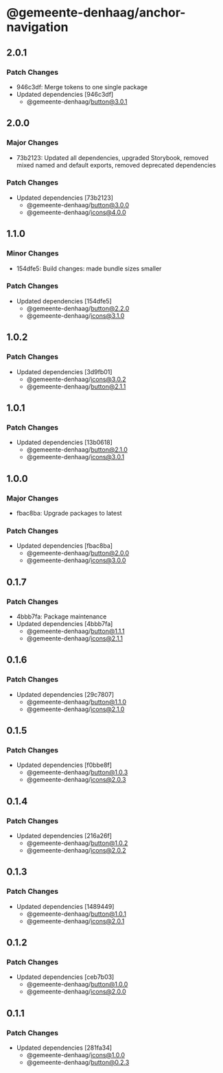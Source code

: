 # @gemeente-denhaag/anchor-navigation

## 2.0.1

### Patch Changes

- 946c3df: Merge tokens to one single package
- Updated dependencies [946c3df]
  - @gemeente-denhaag/button@3.0.1

## 2.0.0

### Major Changes

- 73b2123: Updated all dependencies, upgraded Storybook, removed mixed named and default exports, removed deprecated dependencies

### Patch Changes

- Updated dependencies [73b2123]
  - @gemeente-denhaag/button@3.0.0
  - @gemeente-denhaag/icons@4.0.0

## 1.1.0

### Minor Changes

- 154dfe5: Build changes: made bundle sizes smaller

### Patch Changes

- Updated dependencies [154dfe5]
  - @gemeente-denhaag/button@2.2.0
  - @gemeente-denhaag/icons@3.1.0

## 1.0.2

### Patch Changes

- Updated dependencies [3d9fb01]
  - @gemeente-denhaag/icons@3.0.2
  - @gemeente-denhaag/button@2.1.1

## 1.0.1

### Patch Changes

- Updated dependencies [13b0618]
  - @gemeente-denhaag/button@2.1.0
  - @gemeente-denhaag/icons@3.0.1

## 1.0.0

### Major Changes

- fbac8ba: Upgrade packages to latest

### Patch Changes

- Updated dependencies [fbac8ba]
  - @gemeente-denhaag/button@2.0.0
  - @gemeente-denhaag/icons@3.0.0

## 0.1.7

### Patch Changes

- 4bbb7fa: Package maintenance
- Updated dependencies [4bbb7fa]
  - @gemeente-denhaag/button@1.1.1
  - @gemeente-denhaag/icons@2.1.1

## 0.1.6

### Patch Changes

- Updated dependencies [29c7807]
  - @gemeente-denhaag/button@1.1.0
  - @gemeente-denhaag/icons@2.1.0

## 0.1.5

### Patch Changes

- Updated dependencies [f0bbe8f]
  - @gemeente-denhaag/button@1.0.3
  - @gemeente-denhaag/icons@2.0.3

## 0.1.4

### Patch Changes

- Updated dependencies [216a26f]
  - @gemeente-denhaag/button@1.0.2
  - @gemeente-denhaag/icons@2.0.2

## 0.1.3

### Patch Changes

- Updated dependencies [1489449]
  - @gemeente-denhaag/button@1.0.1
  - @gemeente-denhaag/icons@2.0.1

## 0.1.2

### Patch Changes

- Updated dependencies [ceb7b03]
  - @gemeente-denhaag/button@1.0.0
  - @gemeente-denhaag/icons@2.0.0

## 0.1.1

### Patch Changes

- Updated dependencies [281fa34]
  - @gemeente-denhaag/icons@1.0.0
  - @gemeente-denhaag/button@0.2.3

